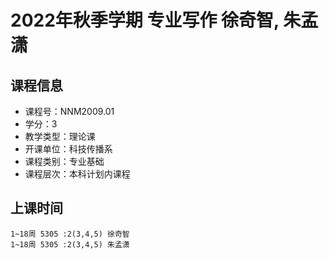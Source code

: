 # 2022年秋季学期 专业写作 徐奇智, 朱孟潇






## 课程信息

- 课程号：NNM2009.01
- 学分：3
- 教学类型：理论课
- 开课单位：科技传播系
- 课程类别：专业基础
- 课程层次：本科计划内课程

## 上课时间

```
1~18周 5305 :2(3,4,5) 徐奇智
1~18周 5305 :2(3,4,5) 朱孟潇
```

